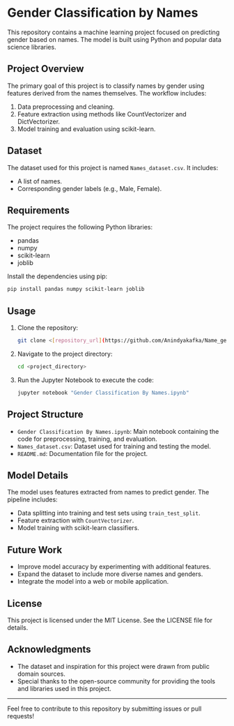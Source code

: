 # Gender Classification by Names

This repository contains a machine learning project focused on predicting gender based on names. The model is built using Python and popular data science libraries.

## Project Overview
The primary goal of this project is to classify names by gender using features derived from the names themselves. The workflow includes:

1. Data preprocessing and cleaning.
2. Feature extraction using methods like CountVectorizer and DictVectorizer.
3. Model training and evaluation using scikit-learn.

## Dataset
The dataset used for this project is named `Names_dataset.csv`. It includes:
- A list of names.
- Corresponding gender labels (e.g., Male, Female).

## Requirements
The project requires the following Python libraries:
- pandas
- numpy
- scikit-learn
- joblib

Install the dependencies using pip:
```bash
pip install pandas numpy scikit-learn joblib
```

## Usage
1. Clone the repository:
   ```bash
   git clone <[repository_url](https://github.com/Anindyakafka/Name_gender_identifier.git)>
   ```

2. Navigate to the project directory:
   ```bash
   cd <project_directory>
   ```

3. Run the Jupyter Notebook to execute the code:
   ```bash
   jupyter notebook "Gender Classification By Names.ipynb"
   ```

## Project Structure
- `Gender Classification By Names.ipynb`: Main notebook containing the code for preprocessing, training, and evaluation.
- `Names_dataset.csv`: Dataset used for training and testing the model.
- `README.md`: Documentation file for the project.

## Model Details
The model uses features extracted from names to predict gender. The pipeline includes:
- Data splitting into training and test sets using `train_test_split`.
- Feature extraction with `CountVectorizer`.
- Model training with scikit-learn classifiers.

## Future Work
- Improve model accuracy by experimenting with additional features.
- Expand the dataset to include more diverse names and genders.
- Integrate the model into a web or mobile application.

## License
This project is licensed under the MIT License. See the LICENSE file for details.

## Acknowledgments
- The dataset and inspiration for this project were drawn from public domain sources.
- Special thanks to the open-source community for providing the tools and libraries used in this project.

---
Feel free to contribute to this repository by submitting issues or pull requests!
